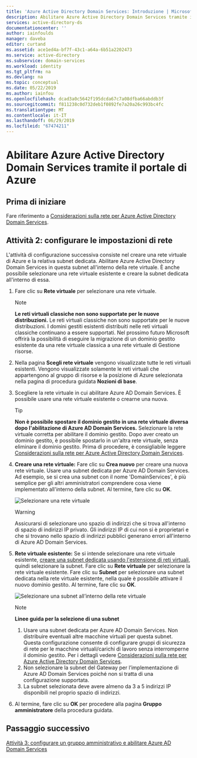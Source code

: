 ```yaml
---
title: 'Azure Active Directory Domain Services: Introduzione | Microsoft Docs'
description: Abilitare Azure Active Directory Domain Services tramite il portale di Azure
services: active-directory-ds
documentationcenter: ''
author: iainfoulds
manager: daveba
editor: curtand
ms.assetid: ace1ed4a-bf7f-43c1-a64a-6b51a2202473
ms.service: active-directory
ms.subservice: domain-services
ms.workload: identity
ms.tgt_pltfrm: na
ms.devlang: na
ms.topic: conceptual
ms.date: 05/22/2019
ms.author: iainfou
ms.openlocfilehash: dcad3a0c5642f195dcda67c7a08dfba66abddb3f
ms.sourcegitcommit: f811238c0d732deb1f0892fe7a20a26c993bc4fc
ms.translationtype: MT
ms.contentlocale: it-IT
ms.lasthandoff: 06/29/2019
ms.locfileid: "67474211"
---
```

# <a name="enable-azure-active-directory-domain-services-using-the-azure-portal"></a>Abilitare Azure Active Directory Domain Services tramite il portale di Azure


## <a name="before-you-begin"></a>Prima di iniziare
Fare riferimento a [Considerazioni sulla rete per Azure Active Directory Domain Services](network-considerations.md).


## <a name="task-2-configure-network-settings"></a>Attività 2: configurare le impostazioni di rete
L'attività di configurazione successiva consiste nel creare una rete virtuale di Azure e la relativa subnet dedicata. Abilitare Azure Active Directory Domain Services in questa subnet all'interno della rete virtuale. È anche possibile selezionare una rete virtuale esistente e creare la subnet dedicata all'interno di essa.

1. Fare clic su **Rete virtuale** per selezionare una rete virtuale.
    > [!NOTE]
    > **Le reti virtuali classiche non sono supportate per le nuove distribuzioni.** Le reti virtuali classiche non sono supportate per le nuove distribuzioni. I domini gestiti esistenti distribuiti nelle reti virtuali classiche continuano a essere supportati. Nel prossimo futuro Microsoft offrirà la possibilità di eseguire la migrazione di un dominio gestito esistente da una rete virtuale classica a una rete virtuale di Gestione risorse.
    >

2. Nella pagina **Scegli rete virtuale** vengono visualizzate tutte le reti virtuali esistenti. Vengono visualizzate solamente le reti virtuali che appartengono al gruppo di risorse e la posizione di Azure selezionata nella pagina di procedura guidata **Nozioni di base**.
3. Scegliere la rete virtuale in cui abilitare Azure AD Domain Services. È possibile usare una rete virtuale esistente o crearne una nuova.

   > [!TIP]
   > **Non è possibile spostare il dominio gestito in una rete virtuale diversa dopo l'abilitazione di Azure AD Domain Services.** Selezionare la rete virtuale corretta per abilitare il dominio gestito. Dopo aver creato un dominio gestito, è possibile spostarlo in un'altra rete virtuale, senza eliminare il dominio gestito. Prima di procedere, è consigliabile leggere [Considerazioni sulla rete per Azure Active Directory Domain Services](network-considerations.md).  
   >

4. **Creare una rete virtuale:** Fare clic su **Crea nuovo** per creare una nuova rete virtuale. Usare una subnet dedicata per Azure AD Domain Services. Ad esempio, se si crea una subnet con il nome 'DomainServices', è più semplice per gli altri amministratori comprendere cosa viene implementato all'interno della subnet. Al termine, fare clic su **OK**.

    ![Selezionare una rete virtuale](./media/getting-started/domain-services-blade-network-pick-vnet.png)

   > [!WARNING]
   > Assicurarsi di selezionare uno spazio di indirizzi che si trova all'interno di spazio di indirizzi IP privato. Gli indirizzi IP di cui non si è proprietari e che si trovano nello spazio di indirizzi pubblici generano errori all'interno di Azure AD Domain Services.

5. **Rete virtuale esistente:** Se si intende selezionare una rete virtuale esistente, [creare una subnet dedicata usando l'estensione di reti virtuali](../virtual-network/virtual-network-manage-subnet.md#add-a-subnet), quindi selezionare la subnet. Fare clic su **Rete virtuale** per selezionare la rete virtuale esistente. Fare clic su **Subnet** per selezionare una subnet dedicata nella rete virtuale esistente, nella quale è possibile attivare il nuovo dominio gestito. Al termine, fare clic su **OK**.

    ![Selezionare una subnet all’interno della rete virtuale](./media/getting-started/domain-services-blade-network-pick-subnet.png)

   > [!NOTE]
   > **Linee guida per la selezione di una subnet**
   > 1. Usare una subnet dedicata per Azure AD Domain Services. Non distribuire eventuali altre macchine virtuali per questa subnet. Questa configurazione consente di configurare gruppi di sicurezza di rete per le macchine virtuali/carichi di lavoro senza interromperne il dominio gestito. Per i dettagli vedere [Considerazioni sulla rete per Azure Active Directory Domain Services](network-considerations.md).
   > 2. Non selezionare la subnet del Gateway per l’implementazione di Azure AD Domain Services poiché non si tratta di una configurazione supportata.
   > 3. La subnet selezionata deve avere almeno da 3 a 5 indirizzi IP disponibili nel proprio spazio di indirizzi.

6. Al termine, fare clic su **OK** per procedere alla pagina **Gruppo amministratore** della procedura guidata.


## <a name="next-step"></a>Passaggio successivo
[Attività 3: configurare un gruppo amministrativo e abilitare Azure AD Domain Services](active-directory-ds-getting-started-admingroup.md)
